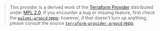 > This provider is a derived work of the [Terraform Provider](https://github.com/argoproj-labs/terraform-provider-argocd)
> distributed under [MPL 2.0](https://www.mozilla.org/en-US/MPL/2.0/). If you encounter a bug or missing feature,
> first check the [`pulumi-argocd` repo](https://github.com/Three141/pulumi-argocd/issues); however, if that doesn't turn up anything,
> please consult the source [`terraform-provider-argocd` repo](https://github.com/argoproj-labs/terraform-provider-argocd/issues).
